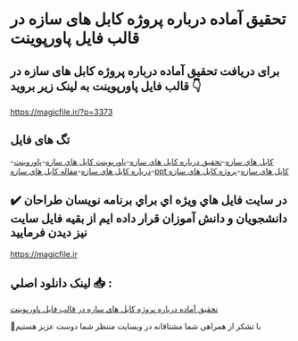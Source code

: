 # تحقیق آماده درباره پروژه کابل های سازه در قالب فایل پاورپوینت

## برای دریافت تحقیق آماده درباره پروژه کابل های سازه در قالب فایل پاورپوینت به لینک زیر بروید 👇

https://magicfile.ir/?p=3373

## تگ های فایل

-[کابل هاي سازه](https://magicfile.ir/product/%d8%aa%d8%ad%d9%82%db%8c%d9%82-%d9%be%d8%b1%d9%88%da%98%d9%87-%da%a9%d8%a7%d8%a8%d9%84-%d9%87%d8%a7%d9%8a-%d8%b3%d8%a7%d8%b2%d9%87-%d8%af%d8%b1-%d9%81%d8%a7%db%8c%d9%84-%d9%be%d8%a7%d9%88%d8%b1%d9%be%d9%88%db%8c%d9%86%d8%aa/)-[تحقیق درباره کابل هاي سازه](https://magicfile.ir/product/%d8%aa%d8%ad%d9%82%db%8c%d9%82-%d9%be%d8%b1%d9%88%da%98%d9%87-%da%a9%d8%a7%d8%a8%d9%84-%d9%87%d8%a7%d9%8a-%d8%b3%d8%a7%d8%b2%d9%87-%d8%af%d8%b1-%d9%81%d8%a7%db%8c%d9%84-%d9%be%d8%a7%d9%88%d8%b1%d9%be%d9%88%db%8c%d9%86%d8%aa/)-[پاورپوینت کابل هاي سازه](https://magicfile.ir/product/%d8%aa%d8%ad%d9%82%db%8c%d9%82-%d9%be%d8%b1%d9%88%da%98%d9%87-%da%a9%d8%a7%d8%a8%d9%84-%d9%87%d8%a7%d9%8a-%d8%b3%d8%a7%d8%b2%d9%87-%d8%af%d8%b1-%d9%81%d8%a7%db%8c%d9%84-%d9%be%d8%a7%d9%88%d8%b1%d9%be%d9%88%db%8c%d9%86%d8%aa/)-[پاوروینت درباره کابل هاي سازه](https://magicfile.ir/product/%d8%aa%d8%ad%d9%82%db%8c%d9%82-%d9%be%d8%b1%d9%88%da%98%d9%87-%da%a9%d8%a7%d8%a8%d9%84-%d9%87%d8%a7%d9%8a-%d8%b3%d8%a7%d8%b2%d9%87-%d8%af%d8%b1-%d9%81%d8%a7%db%8c%d9%84-%d9%be%d8%a7%d9%88%d8%b1%d9%be%d9%88%db%8c%d9%86%d8%aa/)-[مقاله کابل هاي سازه](https://magicfile.ir/product/%d8%aa%d8%ad%d9%82%db%8c%d9%82-%d9%be%d8%b1%d9%88%da%98%d9%87-%da%a9%d8%a7%d8%a8%d9%84-%d9%87%d8%a7%d9%8a-%d8%b3%d8%a7%d8%b2%d9%87-%d8%af%d8%b1-%d9%81%d8%a7%db%8c%d9%84-%d9%be%d8%a7%d9%88%d8%b1%d9%be%d9%88%db%8c%d9%86%d8%aa/)-[ppt کابل هاي سازه](https://magicfile.ir/product/%d8%aa%d8%ad%d9%82%db%8c%d9%82-%d9%be%d8%b1%d9%88%da%98%d9%87-%da%a9%d8%a7%d8%a8%d9%84-%d9%87%d8%a7%d9%8a-%d8%b3%d8%a7%d8%b2%d9%87-%d8%af%d8%b1-%d9%81%d8%a7%db%8c%d9%84-%d9%be%d8%a7%d9%88%d8%b1%d9%be%d9%88%db%8c%d9%86%d8%aa/)-[پروژه کابل هاي سازه](https://magicfile.ir/product/%d8%aa%d8%ad%d9%82%db%8c%d9%82-%d9%be%d8%b1%d9%88%da%98%d9%87-%da%a9%d8%a7%d8%a8%d9%84-%d9%87%d8%a7%d9%8a-%d8%b3%d8%a7%d8%b2%d9%87-%d8%af%d8%b1-%d9%81%d8%a7%db%8c%d9%84-%d9%be%d8%a7%d9%88%d8%b1%d9%be%d9%88%db%8c%d9%86%d8%aa/)

## ✔️ در سايت فايل هاي ويژه اي براي برنامه نويسان طراحان دانشجويان و دانش آموزان قرار داده ايم از بقيه فايل سايت نيز ديدن فرماييد

https://magicfile.ir


## لينک دانلود اصلي 📥 :

[تحقیق آماده درباره پروژه کابل های سازه در قالب فایل پاورپوینت](https://magicfile.ir/product/%d8%aa%d8%ad%d9%82%db%8c%d9%82-%d9%be%d8%b1%d9%88%da%98%d9%87-%da%a9%d8%a7%d8%a8%d9%84-%d9%87%d8%a7%d9%8a-%d8%b3%d8%a7%d8%b2%d9%87-%d8%af%d8%b1-%d9%81%d8%a7%db%8c%d9%84-%d9%be%d8%a7%d9%88%d8%b1%d9%be%d9%88%db%8c%d9%86%d8%aa/) 


🙏با تشکر از همراهي شما مشتاقانه در وبسایت منتظر شما دوست عزیز هستیم


